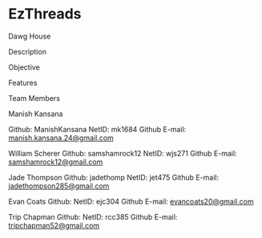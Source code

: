 # EzThreads
Dawg House

Description



Objective



Features



Team Members

Manish Kansana

Github: ManishKansana
NetID: mk1684
Github E-mail: manish.kansana.24@gmail.com

William Scherer
Github: samshamrock12
NetID: wjs271
Github E-mail: samshamrock12@gmail.com

Jade Thompson
Github: jadethomp
NetID: jet475
Github E-mail: jadethompson285@gmail.com

Evan Coats
Github: 
NetID: ejc304
Github E-mail: evancoats20@gmail.com

Trip Chapman
Github:
NetID: rcc385
Github E-mail: tripchapman52@gmail.com
